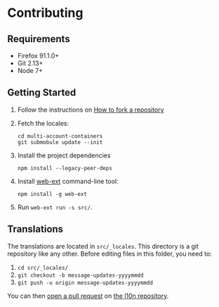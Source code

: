 # Contributing

## Requirements

* Firefox 91.1.0+
* Git 2.13+
* Node 7+

## Getting Started

1. Follow the instructions on [How to fork a repository][fork]
2. Fetch the locales:

    ```
    cd multi-account-containers
    git submobule update --init
    ```
3. Install the project dependencies
    ```
    npm install --legacy-peer-deps
    ```	
3. Install [web-ext][web-ext] command-line tool:

    ```
    npm install -g web-ext
    ```

4. Run `web-ext run -s src/`.

## Translations

The translations are located in `src/_locales`. This directory is a git
repository like any other. Before editing files in this folder, you need to:

1. `cd src/_locales/`
2. `git checkout -b message-updates-yyyymmdd`
3. `git push -u origin message-updates-yyyymmdd`

You can then [open a pull request][pr] on [the l10n repository][l10n].

[fork]: https://docs.github.com/en/get-started/quickstart/fork-a-repo
[l10n]: https://github.com/mozilla-l10n/multi-account-containers-l10n/
[pr]: https://docs.github.com/en/pull-requests/collaborating-with-pull-requests/proposing-changes-to-your-work-with-pull-requests/about-pull-requests
[web-ext]: https://developer.mozilla.org/en-US/Add-ons/WebExtensions/Getting_started_with_web-ext
